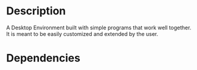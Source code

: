 # Description
A Desktop Environment built with simple programs that work well together.
It is meant to be easily customized and extended by the user.

# Dependencies

